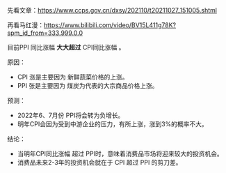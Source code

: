 先看文章：https://www.ccps.gov.cn/dxsy/202110/t20211027_151005.shtml

再看马红漫：https://www.bilibili.com/video/BV15L411g78K?spm_id_from=333.999.0.0

目前PPI 同比涨幅 **大大超过** CPI同比涨幅 。

原因：

* CPI 涨是主要因为 新鲜蔬菜价格的上涨。
* PPI 张是主要因为 煤炭为代表的大宗商品价格上涨。

预测：

* 2022年6、7月份 PPI将会转为负增长。
* 明年CPI会因为受到中游企业的压力，有所上涨，涨到3%的概率不大。

结论：

* 当明年CPI同比涨幅 超过 PPI时，意味着消费品市场将迎来较大的投资机会。
* 消费品未来2-3年的投资机会就在于 CPI 超过 PPI 的剪刀差。
